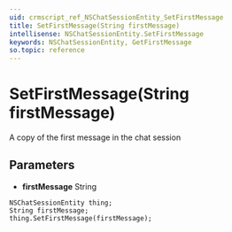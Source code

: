 ```yaml
---
uid: crmscript_ref_NSChatSessionEntity_SetFirstMessage
title: SetFirstMessage(String firstMessage)
intellisense: NSChatSessionEntity.SetFirstMessage
keywords: NSChatSessionEntity, GetFirstMessage
so.topic: reference
---
```


# SetFirstMessage(String firstMessage)

A copy of the first message in the chat session

## Parameters

* **firstMessage** String

```crmscript
NSChatSessionEntity thing;
String firstMessage;
thing.SetFirstMessage(firstMessage);
```

